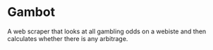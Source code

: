 # Gambot
A web scraper that looks at all gambling odds on a webiste and then calculates
whether there is any arbitrage.
